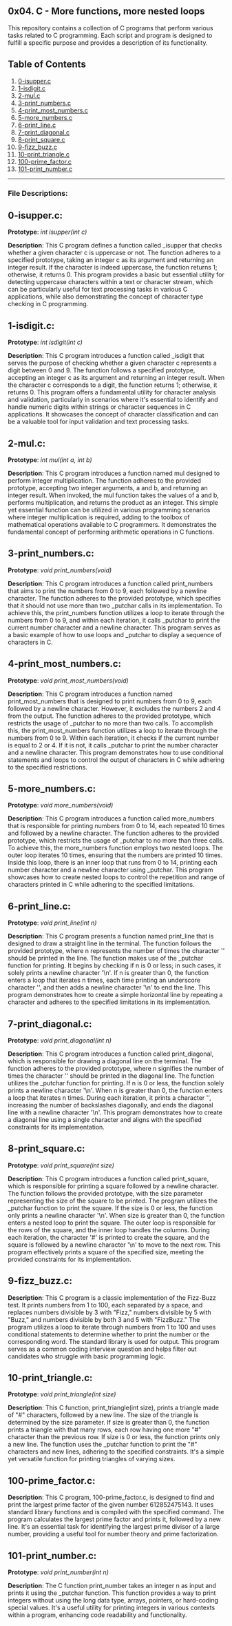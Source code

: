 ## 0x04. C - More functions, more nested loops

This repository contains a collection of C programs that perform various tasks related to C programming. Each script and program is designed to fulfill a specific purpose and provides a description of its functionality.

## Table of Contents

1. [0-isupper.c](#0-isupper.c)
2. [1-isdigit.c](#1-isdigit.c)
3. [2-mul.c](#2-mul.c)
4. [3-print_numbers.c](#3-print_numbers.c)
5. [4-print_most_numbers.c](#4-print_most_numbers.c)
6. [5-more_numbers.c](#5-more_numbers.c)
7. [6-print_line.c](#6-print_line.c)
8. [7-print_diagonal.c](#7-print_diagonal.c)
9. [8-print_square.c](#8-print_square.c)
9. [9-fizz_buzz.c](#9-fizz_buzz.c)
9. [10-print_triangle.c](#10-print_triangle.c)
9. [100-prime_factor.c](#100-prime_factor.c)
9. [101-print_number.c](#101-print_number.c)
---
### File Descriptions:

## **0-isupper.c**:
**Prototype**: _int_ _isupper(int c)_

**Description**: This C program defines a function called _isupper that checks whether a given character c is uppercase or not. The function adheres to a specified prototype, taking an integer c as its argument and returning an integer result. If the character is indeed uppercase, the function returns 1; otherwise, it returns 0. This program provides a basic but essential utility for detecting uppercase characters within a text or character stream, which can be particularly useful for text processing tasks in various C applications, while also demonstrating the concept of character type checking in C programming.


## **1-isdigit.c**:
**Prototype**: _int_ _isdigit(int c)_

**Description**: This C program introduces a function called _isdigit that serves the purpose of checking whether a given character c represents a digit between 0 and 9. The function follows a specified prototype, accepting an integer c as its argument and returning an integer result. When the character c corresponds to a digit, the function returns 1; otherwise, it returns 0. This program offers a fundamental utility for character analysis and validation, particularly in scenarios where it's essential to identify and handle numeric digits within strings or character sequences in C applications. It showcases the concept of character classification and can be a valuable tool for input validation and text processing tasks.


## **2-mul.c**:
**Prototype**: _int mul(int a, int b)_

**Description**: This C program introduces a function named mul designed to perform integer multiplication. The function adheres to the provided prototype, accepting two integer arguments, a and b, and returning an integer result. When invoked, the mul function takes the values of a and b, performs multiplication, and returns the product as an integer. This simple yet essential function can be utilized in various programming scenarios where integer multiplication is required, adding to the toolbox of mathematical operations available to C programmers. It demonstrates the fundamental concept of performing arithmetic operations in C functions.

## **3-print_numbers.c**:
**Prototype**: _void print_numbers(void)_

**Description**: This C program introduces a function called print_numbers that aims to print the numbers from 0 to 9, each followed by a newline character. The function adheres to the provided prototype, which specifies that it should not use more than two _putchar calls in its implementation. To achieve this, the print_numbers function utilizes a loop to iterate through the numbers from 0 to 9, and within each iteration, it calls _putchar to print the current number character and a newline character. This program serves as a basic example of how to use loops and _putchar to display a sequence of characters in C.


## **4-print_most_numbers.c**:
**Prototype**: _void print_most_numbers(void)_

**Description**: This C program introduces a function named print_most_numbers that is designed to print numbers from 0 to 9, each followed by a newline character. However, it excludes the numbers 2 and 4 from the output. The function adheres to the provided prototype, which restricts the usage of _putchar to no more than two calls. To accomplish this, the print_most_numbers function utilizes a loop to iterate through the numbers from 0 to 9. Within each iteration, it checks if the current number is equal to 2 or 4. If it is not, it calls _putchar to print the number character and a newline character. This program demonstrates how to use conditional statements and loops to control the output of characters in C while adhering to the specified restrictions.


## **5-more_numbers.c**:
**Prototype**: _void more_numbers(void)_

**Description**: This C program introduces a function called more_numbers that is responsible for printing numbers from 0 to 14, each repeated 10 times and followed by a newline character. The function adheres to the provided prototype, which restricts the usage of _putchar to no more than three calls. To achieve this, the more_numbers function employs two nested loops. The outer loop iterates 10 times, ensuring that the numbers are printed 10 times. Inside this loop, there is an inner loop that runs from 0 to 14, printing each number character and a newline character using _putchar. This program showcases how to create nested loops to control the repetition and range of characters printed in C while adhering to the specified limitations.


## **6-print_line.c**:
**Prototype**: _void print_line(int n)_

**Description**: This C program presents a function named print_line that is designed to draw a straight line in the terminal. The function follows the provided prototype, where n represents the number of times the character '' should be printed in the line. The function makes use of the _putchar function for printing. It begins by checking if n is 0 or less; in such cases, it solely prints a newline character '\n'. If n is greater than 0, the function enters a loop that iterates n times, each time printing an underscore character '', and then adds a newline character '\n' to end the line. This program demonstrates how to create a simple horizontal line by repeating a character and adheres to the specified limitations in its implementation.


## **7-print_diagonal.c**:
**Prototype**: _void print_diagonal(int n)_

**Description**: This C program introduces a function called print_diagonal, which is responsible for drawing a diagonal line on the terminal. The function adheres to the provided prototype, where n signifies the number of times the character '' should be printed in the diagonal line. The function utilizes the _putchar function for printing. If n is 0 or less, the function solely prints a newline character '\n'. When n is greater than 0, the function enters a loop that iterates n times. During each iteration, it prints a character '', increasing the number of backslashes diagonally, and ends the diagonal line with a newline character '\n'. This program demonstrates how to create a diagonal line using a single character and aligns with the specified constraints for its implementation.


## **8-print_square.c**:
**Prototype**: _void print_square(int size)_

**Description**: This C program introduces a function called print_square, which is responsible for printing a square followed by a newline character. The function follows the provided prototype, with the size parameter representing the size of the square to be printed. The program utilizes the _putchar function to print the square. If the size is 0 or less, the function only prints a newline character '\n'. When size is greater than 0, the function enters a nested loop to print the square. The outer loop is responsible for the rows of the square, and the inner loop handles the columns. During each iteration, the character '#' is printed to create the square, and the square is followed by a newline character '\n' to move to the next row. This program effectively prints a square of the specified size, meeting the provided constraints for its implementation.


## **9-fizz_buzz.c**:
**Description**: This C program is a classic implementation of the Fizz-Buzz test. It prints numbers from 1 to 100, each separated by a space, and replaces numbers divisible by 3 with "Fizz," numbers divisible by 5 with "Buzz," and numbers divisible by both 3 and 5 with "FizzBuzz." The program utilizes a loop to iterate through numbers from 1 to 100 and uses conditional statements to determine whether to print the number or the corresponding word. The standard library is used for output. This program serves as a common coding interview question and helps filter out candidates who struggle with basic programming logic.


## **10-print_triangle.c**:
**Prototype**: _void print_triangle(int size)_

**Description**: This C function, print_triangle(int size), prints a triangle made of "#" characters, followed by a new line. The size of the triangle is determined by the size parameter. If size is greater than 0, the function prints a triangle with that many rows, each row having one more "#" character than the previous row. If size is 0 or less, the function prints only a new line. The function uses the _putchar function to print the "#" characters and new lines, adhering to the specified constraints. It's a simple yet versatile function for printing triangles of varying sizes.


## **100-prime_factor.c**:
**Description**: This C program, 100-prime_factor.c, is designed to find and print the largest prime factor of the given number 612852475143. It uses standard library functions and is compiled with the specified command. The program calculates the largest prime factor and prints it, followed by a new line. It's an essential task for identifying the largest prime divisor of a large number, providing a useful tool for number theory and prime factorization.


## **101-print_number.c**:
**Prototype**: _void print_number(int n)_

**Description**: The C function print_number takes an integer n as input and prints it using the _putchar function. This function provides a way to print integers without using the long data type, arrays, pointers, or hard-coding special values. It's a useful utility for printing integers in various contexts within a program, enhancing code readability and functionality.
